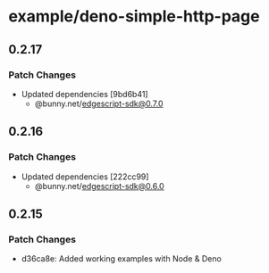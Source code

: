 # example/deno-simple-http-page

## 0.2.17

### Patch Changes

- Updated dependencies [9bd6b41]
  - @bunny.net/edgescript-sdk@0.7.0

## 0.2.16

### Patch Changes

- Updated dependencies [222cc99]
  - @bunny.net/edgescript-sdk@0.6.0

## 0.2.15

### Patch Changes

- d36ca8e: Added working examples with Node & Deno
